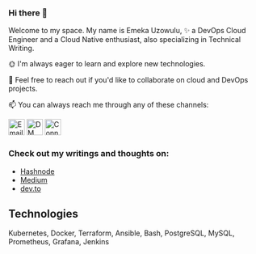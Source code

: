 ### Hi there 👋

Welcome to my space. My name is Emeka Uzowulu, ✨ a DevOps Cloud Engineer and a Cloud Native enthusiast, also specializing in Technical Writing.

🌞 I'm always eager to learn and explore new technologies.

👯 Feel free to reach out if you'd like to collaborate on cloud and DevOps projects.

📫 You can always reach me through any of these channels:

[<img src='https://cdn-icons-png.flaticon.com/512/281/281786.png' width='32' title='Email Me!'>](mailto:Hemeka2009@gmail.com)
[<img src='https://cdn-icons-png.flaticon.com/512/733/733579.png' width='32' title='DM Me on Twitter'>](https://twitter.com/hendrezzco)
[<img src='https://cdn-icons-png.flaticon.com/512/174/174857.png' width='32' title='Connect with Me on LinkedIn'>](https://www.linkedin.com/in/emeka-henry-uzowulu-38900088/)

### Check out my writings and thoughts on:

- [Hashnode](https://alpharm.hashnode.dev/)
- [Medium](https://devalpharm.medium.com/)
- [dev.to](https://dev.to/hendrezzc)


## Technologies

Kubernetes, Docker, Terraform, Ansible, Bash, PostgreSQL, MySQL, Prometheus, Grafana, Jenkins


<!--
**A-LPHARM/A-LPHARM** is a ✨ _special_ ✨ repository because its `README.md` (this file) appears on your GitHub profile.

Here are some ideas to get you started:

- 🔭 I’m currently working on ...
- 🌱 I’m currently learning ...
- 👯 I’m looking to collaborate on ...
- 🤔 I’m looking for help with ...
- 💬 Ask me about ...
- 📫 How to reach me: ...
- 😄 Pronouns: ...
- ⚡ Fun fact: ...
-->

